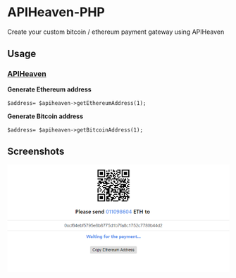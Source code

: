 
# APIHeaven-PHP

Create your custom bitcoin / ethereum payment gateway using APIHeaven

## Usage

### [APIHeaven](https://apiheaven.com/)

**Generate Ethereum address**

    $address= $apiheaven->getEthereumAddress(1);


**Generate Bitcoin address**

    $address= $apiheaven->getBitcoinAddress(1);

## Screenshots

![1](/images/screenshot.png)
